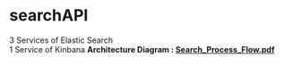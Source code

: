 # searchAPI

3 Services of Elastic Search <br>
1 Service of Kinbana <b>
Architecture Diagram : [Search_Process_Flow.pdf](https://github.com/user-attachments/files/17007503/Search_Process_Flow.pdf)
